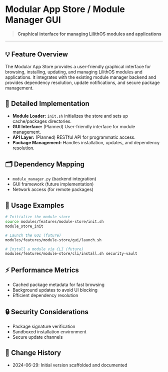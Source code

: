 # Modular App Store / Module Manager GUI

> **Graphical interface for managing LilithOS modules and applications**

---

## 💡 Feature Overview
The Modular App Store provides a user-friendly graphical interface for browsing, installing, updating, and managing LilithOS modules and applications. It integrates with the existing module manager backend and provides dependency resolution, update notifications, and secure package management.

## 🧠 Detailed Implementation
- **Module Loader:** `init.sh` initializes the store and sets up cache/packages directories.
- **GUI Interface:** (Planned) User-friendly interface for module management.
- **API Layer:** (Planned) RESTful API for programmatic access.
- **Package Management:** Handles installation, updates, and dependency resolution.

## 🗂️ Dependency Mapping
- `module_manager.py` (backend integration)
- GUI framework (future implementation)
- Network access (for remote packages)

## 🧩 Usage Examples
```sh
# Initialize the module store
source modules/features/module-store/init.sh
module_store_init

# Launch the GUI (future)
modules/features/module-store/gui/launch.sh

# Install a module via CLI (future)
modules/features/module-store/cli/install.sh security-vault
```

## ⚡ Performance Metrics
- Cached package metadata for fast browsing
- Background updates to avoid UI blocking
- Efficient dependency resolution

## 🔒 Security Considerations
- Package signature verification
- Sandboxed installation environment
- Secure update channels

## 📜 Change History
- 2024-06-29: Initial version scaffolded and documented 